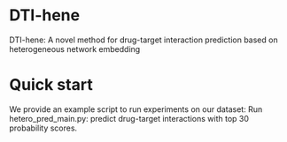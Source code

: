 # DTI-hene
DTI-hene: A novel method for drug-target interaction prediction based on heterogeneous network embedding
# Quick start
We provide an example script to run experiments on our dataset:
  Run hetero_pred_main.py: predict drug-target interactions with top 30 probability scores.
